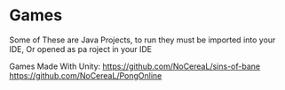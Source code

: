 # Games
Some of These are Java Projects,
to run they must be imported into your IDE,
Or opened as pa roject in your IDE

Games Made With Unity:
https://github.com/NoCereaL/sins-of-bane
https://github.com/NoCereaL/PongOnline
